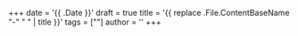 +++
date = '{{ .Date }}'
draft = true
title = '{{ replace .File.ContentBaseName "-" " " | title }}'
tags = [""]
author = ''
+++

<!--more-->
